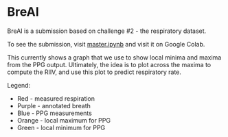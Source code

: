 # BreAI
BreAI is a submission based on challenge #2 - the respiratory dataset.

To see the submission, visit [master.ipynb](https://github.com/breai/BreAI/blob/master/master.ipynb) and visit it on Google Colab.

This currently shows a graph that we use to show local minima and maxima from
the PPG output. Ultimately, the idea is to plot across the maxima to compute the
RIIV, and use this plot to predict respiratory rate.

Legend:

- Red - measured respiration
- Purple - annotated breath
- Blue - PPG measurements
- Orange - local maximum for PPG
- Green - local minimum for PPG
